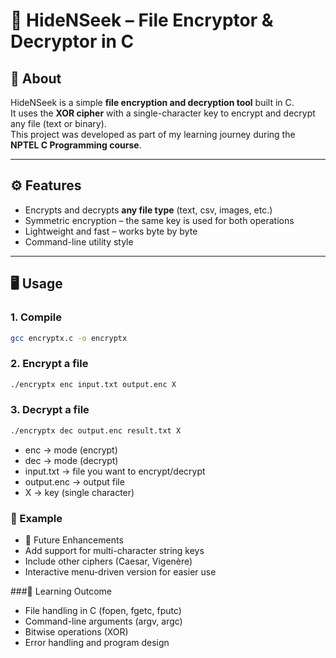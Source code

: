 # 🔐 HideNSeek – File Encryptor & Decryptor in C

## 📌 About
HideNSeek is a simple **file encryption and decryption tool** built in C.  
It uses the **XOR cipher** with a single-character key to encrypt and decrypt any file (text or binary).  
This project was developed as part of my learning journey during the **NPTEL C Programming course**.  

---

## ⚙️ Features
- Encrypts and decrypts **any file type** (text, csv, images, etc.)  
- Symmetric encryption – the same key is used for both operations  
- Lightweight and fast – works byte by byte  
- Command-line utility style  

---

## 🖥️ Usage

### 1. Compile
```bash
gcc encryptx.c -o encryptx
```
### 2. Encrypt a file
```bash
./encryptx enc input.txt output.enc X
```

### 3. Decrypt a file
```bash
./encryptx dec output.enc result.txt X
```
- enc → mode (encrypt)
- dec → mode (decrypt)
- input.txt → file you want to encrypt/decrypt
- output.enc → output file
- X → key (single character) <br>

### 📂 Example
- 🚀 Future Enhancements
- Add support for multi-character string keys
- Include other ciphers (Caesar, Vigenère)
- Interactive menu-driven version for easier use <br>

###📖 Learning Outcome

- File handling in C (fopen, fgetc, fputc)
- Command-line arguments (argv, argc)
- Bitwise operations (XOR)
- Error handling and program design
